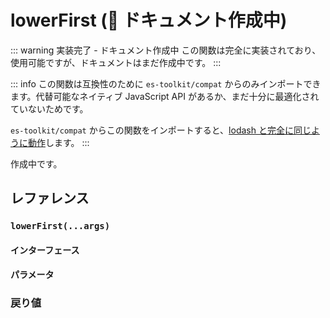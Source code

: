 # lowerFirst (🚧 ドキュメント作成中)

::: warning 実装完了 - ドキュメント作成中
この関数は完全に実装されており、使用可能ですが、ドキュメントはまだ作成中です。
:::

::: info
この関数は互換性のために `es-toolkit/compat` からのみインポートできます。代替可能なネイティブ JavaScript API があるか、まだ十分に最適化されていないためです。

`es-toolkit/compat` からこの関数をインポートすると、[lodash と完全に同じように動作](../../../compatibility.md)します。
:::

作成中です。

## レファレンス

### `lowerFirst(...args)`

#### インターフェース

#### パラメータ

### 戻り値
